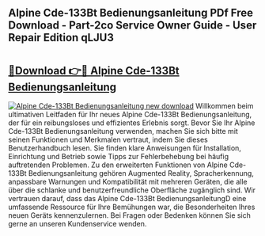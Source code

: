 ## Alpine Cde-133Bt Bedienungsanleitung PDf Free Download - Part-2co Service Owner Guide - User Repair Edition qLJU3

# <h2><a href="http://df36gd8.blite.top/?on=Alpine+Cde-133Bt+Bedienungsanleitung">🔗Download 👉🔴 Alpine Cde-133Bt Bedienungsanleitung</a></h2>

[![Alpine Cde-133Bt Bedienungsanleitung new download](https://i.imgur.com/lujVjoI.png)](http://df36gd8.blite.top/?on=Alpine+Cde-133Bt+Bedienungsanleitung)
Willkommen beim ultimativen Leitfaden für Ihr neues Alpine Cde-133Bt Bedienungsanleitung, der für ein reibungsloses und effizientes Erlebnis sorgt. Bevor Sie Ihr Alpine Cde-133Bt Bedienungsanleitung verwenden, machen Sie sich bitte mit seinen Funktionen und Merkmalen vertraut, indem Sie dieses Benutzerhandbuch lesen. Sie finden klare Anweisungen für Installation, Einrichtung und Betrieb sowie Tipps zur Fehlerbehebung bei häufig auftretenden Problemen. Zu den erweiterten Funktionen von Alpine Cde-133Bt Bedienungsanleitung gehören Augmented Reality, Spracherkennung, anpassbare Warnungen und Kompatibilität mit mehreren Geräten, die alle über die schlanke und benutzerfreundliche Oberfläche zugänglich sind. Wir vertrauen darauf, dass das Alpine Cde-133Bt BedienungsanleitungD eine umfassende Ressource für Ihre Bemühungen war, die Besonderheiten Ihres neuen Geräts kennenzulernen. Bei Fragen oder Bedenken können Sie sich gerne an unseren Kundenservice wenden.
